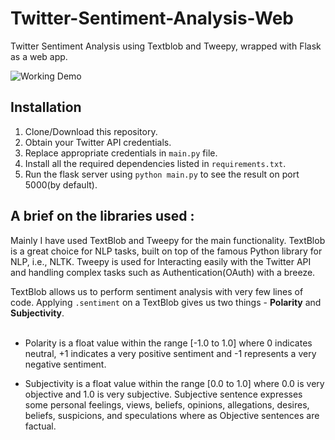 # Twitter-Sentiment-Analysis-Web
Twitter Sentiment Analysis using Textblob and Tweepy, wrapped with Flask as a web app.

![Working Demo](https://i.ibb.co/Vx8stRF/Working.gif)

## Installation
1. Clone/Download this repository.
2. Obtain your Twitter API credentials.
3. Replace appropriate credentials in ```main.py``` file.
4. Install all the required dependencies listed in ```requirements.txt```.
5. Run the flask server using ```python main.py``` to see the result on port 5000(by default).

## A brief on the libraries used :
Mainly I have used  TextBlob and Tweepy for the main functionality. TextBlob is a great choice for NLP tasks, built on top of the famous Python library for NLP, i.e., NLTK.
Tweepy is used for Interacting easily with the Twitter API and handling complex tasks such as Authentication(OAuth) with a breeze.

TextBlob allows us to perform sentiment analysis with very few lines of code.
Applying ```.sentiment``` on a TextBlob gives us two things - **Polarity** and **Subjectivity**. <br><br>
* Polarity is a float value within the range [-1.0 to 1.0] where 0 indicates neutral, +1 indicates a very positive sentiment and -1 represents a very negative sentiment.

* Subjectivity is a float value within the range [0.0 to 1.0] where 0.0 is very objective and 1.0 is very subjective. Subjective sentence expresses some personal feelings, views, beliefs, opinions, allegations, desires, beliefs, suspicions, and speculations where as Objective sentences are factual.
